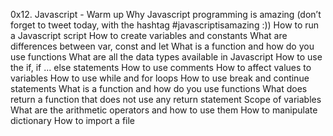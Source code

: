 0x12. Javascript - Warm up
Why Javascript programming is amazing (don’t forget to tweet today, with the hashtag #javascriptisamazing :))
How to run a Javascript script
How to create variables and constants
What are differences between var, const and let
What is a function and how do you use functions
What are all the data types available in Javascript
How to use the if, if ... else statements
How to use comments
How to affect values to variables
How to use while and for loops
How to use break and continue statements
What is a function and how do you use functions
What does return a function that does not use any return statement
Scope of variables
What are the arithmetic operators and how to use them
How to manipulate dictionary
How to import a file
